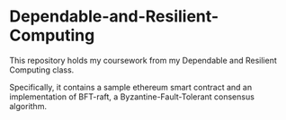 # Dependable-and-Resilient-Computing

This repository holds my coursework from my Dependable and Resilient Computing class.

Specifically, it contains a sample ethereum smart contract and an implementation of BFT-raft, a Byzantine-Fault-Tolerant consensus algorithm.

